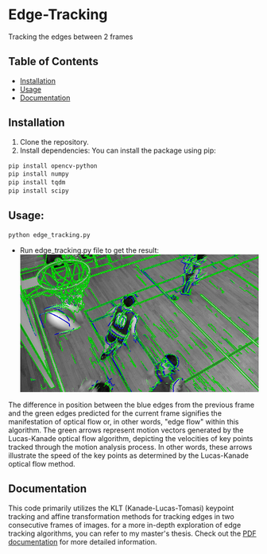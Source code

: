 # Edge-Tracking
Tracking the edges  between 2 frames

## Table of Contents

- [Installation](#installation)
- [Usage](#usage)
- [Documentation](#Documentation)

## Installation

1. Clone the repository.
2. Install dependencies:
You can install the package using pip:

```bash
pip install opencv-python
pip install numpy
pip install tqdm
pip install scipy
```

## Usage:
```bash
python edge_tracking.py
```
- Run edge_tracking.py file to get the result:
![Example Image](Edge_tracking_result.png)

The difference in position between the blue edges from the previous frame and the
green edges predicted for the current frame signifies the manifestation of optical
flow or, in other words, "edge flow" within this algorithm. The green arrows represent motion vectors generated by the Lucas-Kanade optical flow algorithm, depicting the velocities of key points tracked through the motion analysis process. In other words, these arrows illustrate the speed of the key points as determined by the Lucas-Kanade optical flow method.

## Documentation
This code primarily utilizes the KLT (Kanade-Lucas-Tomasi) keypoint tracking and affine transformation methods for tracking edges in two consecutive frames of images.
for a more in-depth exploration of edge tracking algorithms, you can refer to my master's thesis.
Check out the [PDF documentation](Master_Thesis.pdf) for more detailed information.

